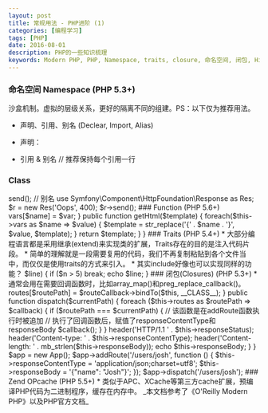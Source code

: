 ```yaml
---
layout: post
title: 常规用法 - PHP进阶 (1)
categories: [编程学习]
tags: [PHP]
date: 2016-08-01
description: PHP的一些知识梳理
keywords: Modern PHP, PHP, Namespace, traits, closure, 命名空间, 闭包, Hiphop
---
```


### 命名空间 Namespace (PHP 5.3+)

沙盒机制。虚拟的层级关系，更好的隔离不同的组建。PS：以下仅为推荐用法。

* 声明、引用、别名 (Declear, Import, Alias)

* 声明：

  <?php 
  // 必须在首行，推荐保持每个命名空间一行
  namespace Symfony\Component\HttpFoundation;

* 引用 & 别名
 // 推荐保持每个引用一行
 
### Class

 <?php
 // 引用
 use Symfony\Component\HttpFoundation\Response;

 $response = new Response('Oops', 400);
 $response->send();

 // 别名
 use Symfony\Component\HttpFoundation\Response as Res;

 $r = new Res('Oops', 400);
 $r->send();

### Function (PHP 5.6+)

 <?php 
 // 引用
 use function My\Full\functionName;

 // 别名
 use function My\Full\functionName as func;

### Constant

 // 引用
 use const My\Full\CONSTANT;

### PHP 7+ code

 use some\namespace\{ClassA, ClassB, ClassC as C};
 use function some\namespace\{fn_a, fn_b, fn_c};
 use const some\namespace\{ConstA, ConstB, ConstC};

### 全局命名空间
 
* 引用时不加入命名空间，程序默认为与当前命名空间相同
* 没有命名空间的程序，默认在global下，例如Exception。使用时需要在前边加上"/"：
 
  <?php
  namespace My\App;

  class Foo
  {
   public function doSomething()
   {
    $exception = new \Exception();
   }
  }

### 代码设计接口化

* 面向对象思维中的典型应用，在开发组件时尽可能的使用接口来统一功能，能为复用者或者后继开发人员节省非常多的时间

  // 实例来自PHP官方文档
  interface iTemplate
  {
      public function setVariable($name, $var);
      public function getHtml($template);
  }

  // Implement the interface
  class Template implements iTemplate
  {
      private $vars = array();
    
      public function setVariable($name, $var)
      {
          $this->vars[$name] = $var;
      }
    
      public function getHtml($template)
      {
          foreach($this->vars as $name => $value) {
              $template = str_replace('{' . $name . '}', $value, $template);
          }
   
          return $template;
      }
  }

### Traits (PHP 5.4+)

* 大部分编程语言都是采用继承(extend)来实现类的扩展，Traits存在的目的是注入代码片段。
* 简单的理解就是一段需要复用的代码，我们不再复制粘贴到各个文件当中，而仅仅是使用traits的方式来引入。
* 其实include好像也可以实现同样的功能？

  <?php
  trait SayWorld {
      public function sayHello() {
          echo 'Hello World!';
      }
  }

  class MyHelloWorld {
      use SayWorld;
  }

### 生成器 (Generator) (PHP 5.5+)

* 不同于JS中的Generator，PHP更单纯的是个迭代器，封装了自己的状态。目的是节省性能以及降低代码复杂度。
 
  <?php 
  // 如下代码在执行的时候会依次输出三个值
  function myGenerator()
  {
   yield 'value1';
   yield 'value2';
   yield 'value3';
  }

* 常与foreach循环一起连用。使用场景如逐行读取文件，重复的计算等
  
  <?php
  function getLines($file) {
      $f = fopen($file, 'r');
      try {
          while ($line = fgets($f)) {
              yield $line;
          }
      } finally {
          fclose($f);
      }
  }

  foreach (getLines("file.txt") as $n => $line) {
      if ($n > 5) break;
      echo $line;
  }

### 闭包(Closures) (PHP 5.3+)

* 通常会用在需要回调函数时，比如array_map()和preg_replace_callback()。

  <?php
  function cube($n)
  {
      return($n * $n * $n);
  }

  $a = array(1, 2, 3, 4, 5);
  $b = array_map("cube", $a);
  print_r($b);

* 另一种情况是动态追加函数或变量到当前函数/类中。

  * 低级用法

   <?php
   function enclosePerson($name) {
       return function ($doCommand) use ($name) {
           return sprintf('%s, %s', $name, $doCommand);
       };
   }
   // 在闭包函数中封装了字符串'Clay'
   $clay = enclosePerson('Clay');
   echo $clay('get me sweet tea!');

  * 高级用法
  
   <?php
   class App
   {
       protected $routes = [];
       protected $responseStatus = '200 OK';
       protected $responseContentType = 'text/html';
       protected $responseBody = 'Hello world';
       public function addRoute($routePath, $routeCallback)
       {
        // bindTo 将routeCallback函数追加给当前的app对象，然后将其赋值给$routePath键
        // __CLASS__ 为当前类名，并包含当前声明的命名空间，使用在此处，意为$routeCallback的作用域在当前类，
        // 想了解更多作用域相关信息请移步：http://php.net/manual/zh/closure.bindto.php#119410
           $this->routes[$routePath] = $routeCallback->bindTo($this, __CLASS__);
       }
       public function dispatch($currentPath)
       {
           foreach ($this->routes as $routePath => $callback) {
               if ($routePath === $currentPath) {
                // 该函数是在addRoute函数执行时被追加
                // 执行了回调函数后，赋值了responseContentType和responseBody
                   $callback();
               }
           }
           header('HTTP/1.1 ' . $this->responseStatus);
           header('Content-type: ' . $this->responseContentType);
           header('Content-length: ' . mb_strlen($this->responseBody));
           echo $this->responseBody;
       }
   }
   $app = new App();
   $app->addRoute('/users/josh', function () {
       $this->responseContentType = 'application/json;charset=utf8';
       $this->responseBody = '{"name": "Josh"}';
   });
   $app->dispatch('/users/josh');
   
### Zend OPcache (PHP 5.5+)

* 类似于APC、XCache等第三方cache扩展，预编译PHP代码为二进制程序，缓存在内存中。

_本文档参考了《O'Reilly Modern PHP》以及PHP官方文档_
